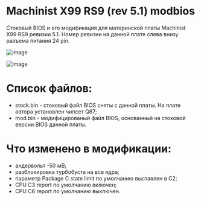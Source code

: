 # Machinist X99 RS9 (rev 5.1) modbios

Стоковый BIOS и его модификация для материнской платы Machinist X99 RS9 ревизии 5.1. Номер ревизии на данной плате слева внизу разъема питания 24 pin.

![image](https://github.com/user-attachments/assets/d3b18257-a611-4d2a-9a55-692555741db9)

![image](https://github.com/user-attachments/assets/cd1c5afe-f017-440b-abde-5b2f5696e368)


# Список файлов:
- stock.bin - стоковый файл BIOS сняты с данной платы. На плате автора установлен чипсет Q87;
- mod.bin - модифицированый файл BIOS, основанный на стоковой версии BIOS данной платы.

# Что изменено в модификации:
- андервольт -50 мВ;
- разблокировка турбобуста на все ядра;
- параметр Package C state limit по умолчанию выставлен в С2;
- CPU C3 report по умолчанию включен;
- CPU C6 report по умолчанию выключен.
